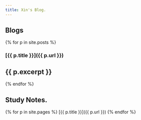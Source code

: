 ```yaml
---
title: Xin's Blog.
---
```


## Blogs

{% for p in site.posts %}
### [{{ p.title }}]({{ p.url }})

{{ p.excerpt }}
---
{% endfor %}

## Study Notes.

{% for p in site.pages %}
[{{ p.title }}]({{ p.url }})
{% endfor %}
